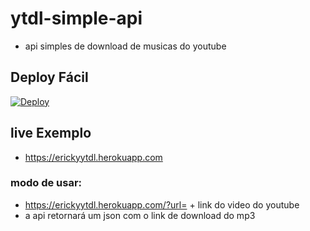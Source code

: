 # ytdl-simple-api
- api simples de download de musicas do youtube

## Deploy Fácil
[![Deploy](https://www.herokucdn.com/deploy/button.svg)](https://heroku.com/deploy?template=https://github.com/erickythierry/ytdl-simple-api)

## live Exemplo
 - https://erickyytdl.herokuapp.com

### modo de usar:

- https://erickyytdl.herokuapp.com/?url= + link do video do youtube
- a api retornará um json com o link de download do mp3

